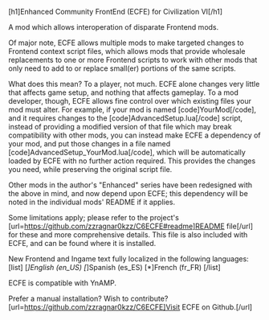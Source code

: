 [h1]Enhanced Community FrontEnd (ECFE) for Civilization VI[/h1]

A mod which allows interoperation of disparate Frontend mods.

Of major note, ECFE allows multiple mods to make targeted changes to Frontend context script files, which allows mods that provide wholesale replacements to one or more Frontend scripts to work with other mods that only need to add to or replace small(er) portions of the same scripts.

What does this mean? To a player, not much. ECFE alone changes very little that affects game setup, and nothing that affects gameplay. To a mod developer, though, ECFE allows fine control over which existing files your mod must alter. For example, if your mod is named [code]YourMod[/code], and it requires changes to the [code]AdvancedSetup.lua[/code] script, instead of providing a modified version of that file which may break compatibility with other mods, you can instead make ECFE a dependency of your mod, and put those changes in a file named [code]AdvancedSetup_YourMod.lua[/code], which will be automatically loaded by ECFE with no further action required. This provides the changes you need, while preserving the original script file.

Other mods in the author's "Enhanced" series have been redesigned with the above in mind, and now depend upon ECFE; this dependency will be noted in the individual mods' README if it applies.

Some limitations apply; please refer to the project's [url=https://github.com/zzragnar0kzz/C6ECFE#readme]README file[/url] for these and more comprehensive details. This file is also included with ECFE, and can be found where it is installed.

New Frontend and Ingame text fully localized in the following languages:
[list]
[*]English (en_US)
[*]Spanish (es_ES)
[*]French (fr_FR)
[/list]

ECFE is compatible with YnAMP.

Prefer a manual installation? Wish to contribute? [url=https://github.com/zzragnar0kzz/C6ECFE]Visit ECFE on Github.[/url]

